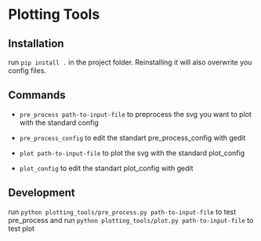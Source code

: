 # Plotting Tools

## Installation

run `pip install .` in the project folder. Reinstalling it will also overwrite you config files.

## Commands

- `pre_process path-to-input-file` to preprocess the svg you want to plot with the standard config

- `pre_process_config` to edit the standart pre_process_config with gedit

- `plot path-to-input-file` to plot the svg with the standard plot_config

- `plot_config` to edit the standart plot_config with gedit

## Development

run `python plotting_tools/pre_process.py path-to-input-file` to test pre_process and run `python plotting_tools/plot.py path-to-input-file` to test plot
